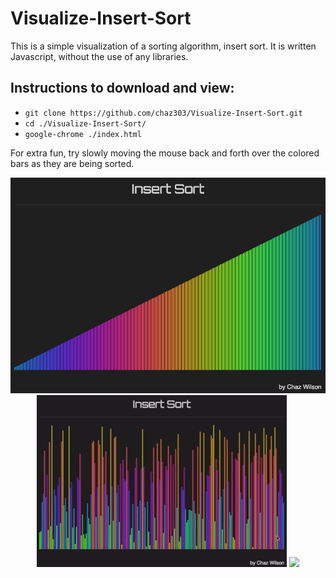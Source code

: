 # Visualize-Insert-Sort

This is a simple visualization of a sorting algorithm, insert sort. It is written Javascript, without the use of any libraries.

## Instructions to download and view:

* `git clone https://github.com/chaz303/Visualize-Insert-Sort.git`
* `cd ./Visualize-Insert-Sort/`
* `google-chrome ./index.html`

For extra fun, try slowly moving the mouse back and forth over the colored bars as they are being sorted.

<p align="center">
<img src="./img/insertsort.png">
<img src="./img/insertsort1.gif">
<img src="./img/insertsort2.gif">
</p>

